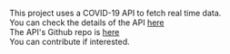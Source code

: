 This project uses a COVID-19 API to fetch real time data.  
You can check the details of the API [here](https://covid19.mathdro.id/api)  
The API's Github repo is [here](https://github.com/mathdroid/covid19)  
You can contribute if interested.
